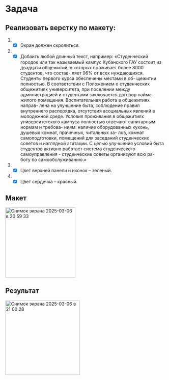 # Задача
## Реализовать верстку по макету:
1. - [x] Экран должен скролиться.
2. - [x] Добаить любой длинный текст, например:
  «Студенческий городок или так называемый кампус Кубанского ГАУ состоит
  из двадцати общежитий, в которых проживает более 8000 студентов, что состав-
  ляет 96% от всех нуждающихся. Студенты первого курса обеспечены местами в об-
  щежитии полностью. В соответствии с Положением о студенческих общежитиях
  университета, при поселении между администрацией и студентами заключается
  договор найма жилого помещения. Воспитательная работа в общежитиях направ-
  лена на улучшение быта, соблюдение правил внутреннего распорядка, отсутствия
  асоциальных явлений в молодежной среде. Условия проживания в общежитиях
  университетского кампуса полностью отвечают санитарным нормам и требова-
  ниям: наличие оборудованных кухонь, душевых комнат, прачечных, читальных за-
  лов, комнат самоподготовки, помещений для заседаний студенческих советов и
  наглядной агитации. С целью улучшения условий быта студентов активно работает
  система студенческого самоуправления - студенческие советы организуют всю ра-
  боту по самообслуживанию.»
3. - [x] Цвет верхней панели и иконок – зеленый.
4. - [x] Цвет сердечка – красный.

## Макет
  <img width="220" alt="Снимок экрана 2025-03-06 в 20 59 33" src="https://github.com/user-attachments/assets/819c2e2b-abf4-4040-a099-49025047badf" />
  
## Результат
  <img width="234" alt="Снимок экрана 2025-03-06 в 21 00 28" src="https://github.com/user-attachments/assets/02399f7f-ee96-41ba-a4cc-f7c5735fc1b3" />
